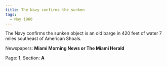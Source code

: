 ```yaml
---  
title: The Navy confirms the sunken  
tags:  
  - May 1960  
---  
```

  
The Navy confirms the sunken object is an old barge in 420 feet of water 7 miles southeast of American Shoals.  
  
Newspapers: **Miami Morning News or The Miami Herald**  
  
Page: **1**, Section: **A** 
